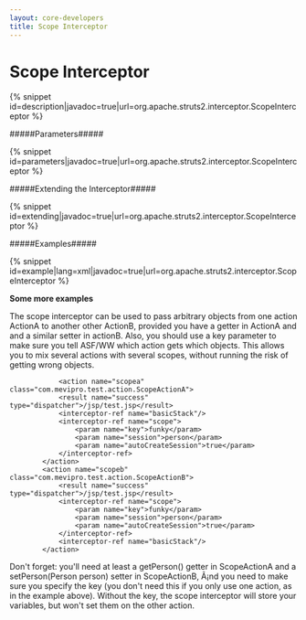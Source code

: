 ```yaml
---
layout: core-developers
title: Scope Interceptor
---
```


# Scope Interceptor



{% snippet id=description|javadoc=true|url=org.apache.struts2.interceptor.ScopeInterceptor %}

#####Parameters#####



{% snippet id=parameters|javadoc=true|url=org.apache.struts2.interceptor.ScopeInterceptor %}

#####Extending the Interceptor#####



{% snippet id=extending|javadoc=true|url=org.apache.struts2.interceptor.ScopeInterceptor %}

#####Examples#####



{% snippet id=example|lang=xml|javadoc=true|url=org.apache.struts2.interceptor.ScopeInterceptor %}

__Some more examples__

The scope interceptor can be used to pass arbitrary objects from one action ActionA to another other ActionB, provided you have a getter in ActionA and and a similar setter in actionB\. Also, you should use a key parameter to make sure you tell ASF/WW which action gets which objects\. This allows you to mix several actions with several scopes, without running the risk of getting wrong objects\.


~~~~~~~
    		<action name="scopea" class="com.mevipro.test.action.ScopeActionA">
			<result name="success" type="dispatcher">/jsp/test.jsp</result>
			<interceptor-ref name="basicStack"/>
			<interceptor-ref name="scope">
				<param name="key">funky</param>
        		<param name="session">person</param>
        		<param name="autoCreateSession">true</param>
    		</interceptor-ref>
		</action>
		<action name="scopeb" class="com.mevipro.test.action.ScopeActionB">
			<result name="success" type="dispatcher">/jsp/test.jsp</result>
			<interceptor-ref name="scope">
				<param name="key">funky</param>
        		<param name="session">person</param>
        		<param name="autoCreateSession">true</param>
    		</interceptor-ref>
			<interceptor-ref name="basicStack"/>
		</action>

~~~~~~~

Don't forget: you'll need at least a getPerson() getter in ScopeActionA and a setPerson(Person person) setter in ScopeActionB, Ã¡nd you need to make sure you specify the key (you don't need this if you only use one action, as in the example above)\. Without the key, the scope interceptor will store your variables, but won't set them on the other action\.
